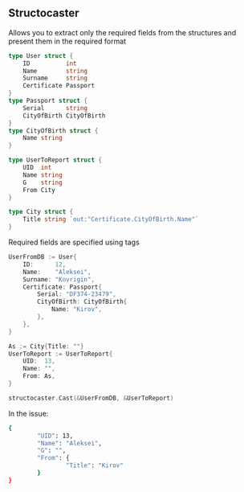 ## Structocaster
Allows you to extract only the required fields from the structures and present them in the required format

```go
type User struct {
	ID          int
	Name        string
	Surname     string
	Certificate Passport
}
type Passport struct {
	Serial      string
	CityOfBirth CityOfBirth
}
type CityOfBirth struct {
	Name string
}

type UserToReport struct {
	UID  int
	Name string
	G    string
	From City
}

type City struct {
	Title string `out:"Certificate.CityOfBirth.Name"`
}
```
Required fields are specified using tags

```go
UserFromDB := User{
	ID:      12,
	Name:    "Aleksei",
	Surname: "Kovrigin",
	Certificate: Passport{
		Serial: "DF374-23479",
		CityOfBirth: CityOfBirth{
			Name: "Kirov",
		},
	},
}

As := City{Title: ""}
UserToReport := UserToReport{
	UID:  13,
	Name: "",
	From: As,
}

structocaster.Cast(&UserFromDB, &UserToReport)
```


In the issue:
```bash
{
        "UID": 13,
        "Name": "Aleksei",
        "G": "",
        "From": {
                "Title": "Kirov"
        }
}

```



